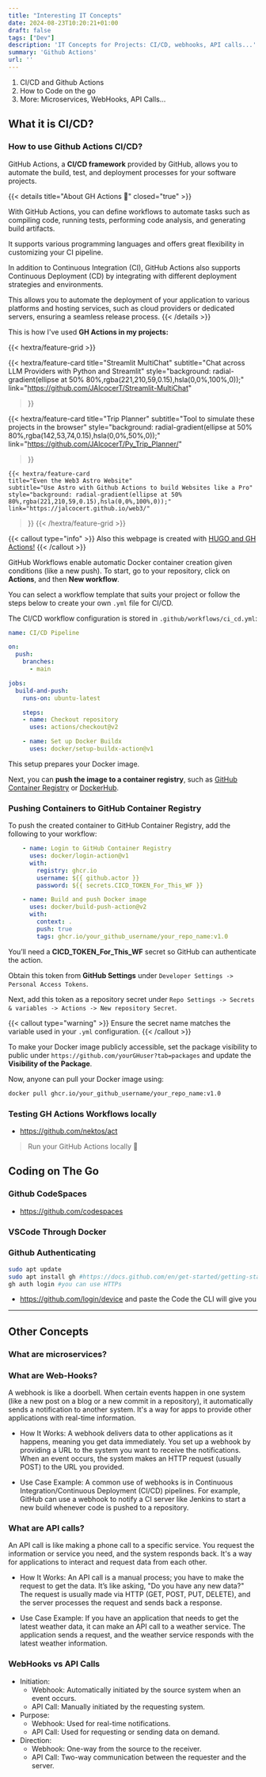 ```yaml
---
title: "Interesting IT Concepts"
date: 2024-08-23T10:20:21+01:00
draft: false
tags: ["Dev"]
description: 'IT Concepts for Projects: CI/CD, webhooks, API calls...'
summary: 'Github Actions'
url: ''
---
```


1. CI/CD and Github Actions
2. How to Code on the go
3. More: Microservices, WebHooks, API Calls...

## What it is CI/CD?

### How to use Github Actions CI/CD?

GitHub Actions, a **CI/CD framework** provided by GitHub, allows you to automate the build, test, and deployment processes for your software projects.


{{< details title="About GH Actions 📌" closed="true" >}}

With GitHub Actions, you can define workflows to automate tasks such as compiling code, running tests, performing code analysis, and generating build artifacts.

It supports various programming languages and offers great flexibility in customizing your CI pipeline.

In addition to Continuous Integration (CI), GitHub Actions also supports Continuous Deployment (CD) by integrating with different deployment strategies and environments.

This allows you to automate the deployment of your application to various platforms and hosting services, such as cloud providers or dedicated servers, ensuring a seamless release process.
{{< /details >}}

This is how I've used **GH Actions in my projects:**

{{< hextra/feature-grid >}}
 
  {{< hextra/feature-card
    title="Streamlit MultiChat"
    subtitle="Chat across LLM Providers with Python and Streamlit"
    style="background: radial-gradient(ellipse at 50% 80%,rgba(221,210,59,0.15),hsla(0,0%,100%,0));"
    link="https://github.com/JAlcocerT/Streamlit-MultiChat"
  >}}

  {{< hextra/feature-card
    title="Trip Planner"
    subtitle="Tool to simulate these projects in the browser"
    style="background: radial-gradient(ellipse at 50% 80%,rgba(142,53,74,0.15),hsla(0,0%,50%,0));"
    link="https://github.com/JAlcocerT/Py_Trip_Planner/"
  >}}

    {{< hextra/feature-card
    title="Even the Web3 Astro Website"
    subtitle="Use Astro with Github Actions to build Websites like a Pro"
    style="background: radial-gradient(ellipse at 50% 80%,rgba(221,210,59,0.15),hsla(0,0%,100%,0));"
    link="https://jalcocert.github.io/web3/"
  >}}
{{< /hextra/feature-grid >}}


{{< callout type="info" >}}
  Also this webpage is created with [HUGO and GH Actions!](https://github.com/JAlcocerT/JAlcocerT/blob/main/.github/workflows/pages.yaml)
{{< /callout >}}

GitHub Workflows enable automatic Docker container creation given conditions (like a new push). To start, go to your repository, click on **Actions**, and then **New workflow**.

You can select a workflow template that suits your project or follow the steps below to create your own `.yml` file for CI/CD.

The CI/CD workflow configuration is stored in `.github/workflows/ci_cd.yml`:

```yml
name: CI/CD Pipeline

on:
  push:
    branches:
      - main

jobs:
  build-and-push:
    runs-on: ubuntu-latest

    steps:
    - name: Checkout repository
      uses: actions/checkout@v2

    - name: Set up Docker Buildx
      uses: docker/setup-buildx-action@v1
```

This setup prepares your Docker image.

Next, you can **push the image to a container registry**, such as [GitHub Container Registry](#pushing-containers-to-ghcr) or [DockerHub](#pushing-docker-containers-to-dockerhub).

### Pushing Containers to GitHub Container Registry

To push the created container to GitHub Container Registry, add the following to your workflow:

```yml
    - name: Login to GitHub Container Registry
      uses: docker/login-action@v1
      with:
        registry: ghcr.io
        username: ${{ github.actor }}
        password: ${{ secrets.CICD_TOKEN_For_This_WF }}

    - name: Build and push Docker image
      uses: docker/build-push-action@v2
      with:
        context: .
        push: true
        tags: ghcr.io/your_github_username/your_repo_name:v1.0        
```

You’ll need a **CICD_TOKEN_For_This_WF** secret so GitHub can authenticate the action.

Obtain this token from **GitHub Settings** under `Developer Settings -> Personal Access Tokens`.

Next, add this token as a repository secret under `Repo Settings -> Secrets & variables -> Actions -> New repository Secret`.

{{< callout type="warning" >}}
  Ensure the secret name matches the variable used in your `.yml` configuration.
{{< /callout >}}

To make your Docker image publicly accessible, set the package visibility to public under `https://github.com/yourGHuser?tab=packages` and update the **Visibility of the Package**.

Now, anyone can pull your Docker image using:

```sh
docker pull ghcr.io/your_github_username/your_repo_name:v1.0
```

### Testing GH Actions Workflows locally

* https://github.com/nektos/act

> Run your GitHub Actions locally 🚀

## Coding on The Go

### Github CodeSpaces

* https://github.com/codespaces

### VSCode Through Docker

### Github Authenticating

```sh
sudo apt update
sudo apt install gh #https://docs.github.com/en/get-started/getting-started-with-git/about-remote-repositories#cloning-with-https-urls
gh auth login #you can use HTTPs
```

* https://github.com/login/device and paste the Code the CLI will give you

---

## Other Concepts

### What are microservices?

### What are Web-Hooks?

A webhook is like a doorbell. When certain events happen in one system (like a new post on a blog or a new commit in a repository), it automatically sends a notification to another system. It's a way for apps to provide other applications with real-time information.

* How It Works: A webhook delivers data to other applications as it happens, meaning you get data immediately. You set up a webhook by providing a URL to the system you want to receive the notifications. When an event occurs, the system makes an HTTP request (usually POST) to the URL you provided.

* Use Case Example: A common use of webhooks is in Continuous Integration/Continuous Deployment (CI/CD) pipelines. For example, GitHub can use a webhook to notify a CI server like Jenkins to start a new build whenever code is pushed to a repository.

### What are API calls?

An API call is like making a phone call to a specific service. You request the information or service you need, and the system responds back. It's a way for applications to interact and request data from each other.

* How It Works: An API call is a manual process; you have to make the request to get the data. It’s like asking, "Do you have any new data?" The request is usually made via HTTP (GET, POST, PUT, DELETE), and the server processes the request and sends back a response.

* Use Case Example: If you have an application that needs to get the latest weather data, it can make an API call to a weather service. The application sends a request, and the weather service responds with the latest weather information.

### WebHooks vs API Calls

* Initiation:
  * Webhook: Automatically initiated by the source system when an event occurs.
  * API Call: Manually initiated by the requesting system.
* Purpose:
  * Webhook: Used for real-time notifications.
  * API Call: Used for requesting or sending data on demand.
* Direction:
  * Webhook: One-way from the source to the receiver.
  * API Call: Two-way communication between the requester and the server.